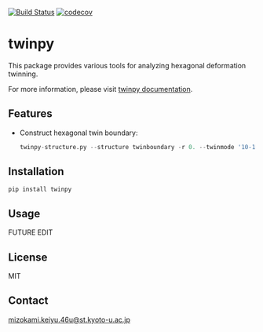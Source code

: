 [![Build Status](https://travis-ci.com/kei0822kei/twinpy.svg?branch=master)](https://travis-ci.com/kei0822kei/twinpy)
[![codecov](https://codecov.io/gh/kei0822kei/twinpy/branch/master/graph/badge.svg?token=X9M31WTX6G)](https://codecov.io/gh/kei0822kei/twinpy)

# twinpy

This package provides various tools for analyzing hexagonal deformation twinning.

For more information, please visit [twinpy documentation](https://kei0822kei.github.io/twinpy/).


## Features

 * Construct hexagonal twin boundary:
   ```python
   twinpy-structure.py --structure twinboundary -r 0. --twinmode '10-12' --twintype 1 --get_poscar --layers 12 --delta 0


## Installation

```shell
pip install twinpy
```


## Usage

FUTURE EDIT


## License

MIT


## Contact

mizokami.keiyu.46u@st.kyoto-u.ac.jp
